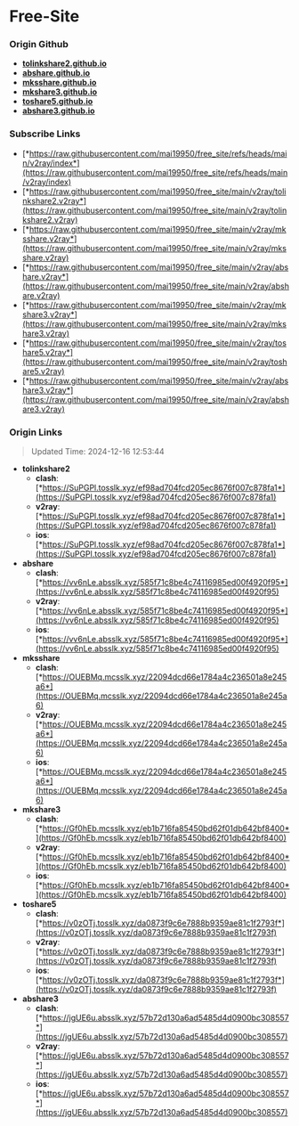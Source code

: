 # Free-Site

### Origin Github

- [**tolinkshare2.github.io**](https://github.com/tolinkshare2/tolinkshare2.github.io)
- [**abshare.github.io**](https://github.com/abshare/abshare.github.io)
- [**mksshare.github.io**](https://github.com/mksshare/mksshare.github.io)
- [**mkshare3.github.io**](https://github.com/mkshare3/mkshare3.github.io)
- [**toshare5.github.io**](https://github.com/toshare5/toshare5.github.io)
- [**abshare3.github.io**](https://github.com/abshare3/abshare3.github.io)

### Subscribe Links

- [*https://raw.githubusercontent.com/mai19950/free_site/refs/heads/main/v2ray/index*](https://raw.githubusercontent.com/mai19950/free_site/refs/heads/main/v2ray/index)
- [*https://raw.githubusercontent.com/mai19950/free_site/main/v2ray/tolinkshare2.v2ray*](https://raw.githubusercontent.com/mai19950/free_site/main/v2ray/tolinkshare2.v2ray)
- [*https://raw.githubusercontent.com/mai19950/free_site/main/v2ray/mksshare.v2ray*](https://raw.githubusercontent.com/mai19950/free_site/main/v2ray/mksshare.v2ray)
- [*https://raw.githubusercontent.com/mai19950/free_site/main/v2ray/abshare.v2ray*](https://raw.githubusercontent.com/mai19950/free_site/main/v2ray/abshare.v2ray)
- [*https://raw.githubusercontent.com/mai19950/free_site/main/v2ray/mkshare3.v2ray*](https://raw.githubusercontent.com/mai19950/free_site/main/v2ray/mkshare3.v2ray)
- [*https://raw.githubusercontent.com/mai19950/free_site/main/v2ray/toshare5.v2ray*](https://raw.githubusercontent.com/mai19950/free_site/main/v2ray/toshare5.v2ray)
- [*https://raw.githubusercontent.com/mai19950/free_site/main/v2ray/abshare3.v2ray*](https://raw.githubusercontent.com/mai19950/free_site/main/v2ray/abshare3.v2ray)

### Origin Links

> Updated Time: 2024-12-16 12:53:44

- **tolinkshare2**
  - **clash**: [*https://SuPGPl.tosslk.xyz/ef98ad704fcd205ec8676f007c878fa1*](https://SuPGPl.tosslk.xyz/ef98ad704fcd205ec8676f007c878fa1)
  - **v2ray**: [*https://SuPGPl.tosslk.xyz/ef98ad704fcd205ec8676f007c878fa1*](https://SuPGPl.tosslk.xyz/ef98ad704fcd205ec8676f007c878fa1)
  - **ios**: [*https://SuPGPl.tosslk.xyz/ef98ad704fcd205ec8676f007c878fa1*](https://SuPGPl.tosslk.xyz/ef98ad704fcd205ec8676f007c878fa1)
- **abshare**
  - **clash**: [*https://vv6nLe.absslk.xyz/585f71c8be4c74116985ed00f4920f95*](https://vv6nLe.absslk.xyz/585f71c8be4c74116985ed00f4920f95)
  - **v2ray**: [*https://vv6nLe.absslk.xyz/585f71c8be4c74116985ed00f4920f95*](https://vv6nLe.absslk.xyz/585f71c8be4c74116985ed00f4920f95)
  - **ios**: [*https://vv6nLe.absslk.xyz/585f71c8be4c74116985ed00f4920f95*](https://vv6nLe.absslk.xyz/585f71c8be4c74116985ed00f4920f95)
- **mksshare**
  - **clash**: [*https://OUEBMq.mcsslk.xyz/22094dcd66e1784a4c236501a8e245a6*](https://OUEBMq.mcsslk.xyz/22094dcd66e1784a4c236501a8e245a6)
  - **v2ray**: [*https://OUEBMq.mcsslk.xyz/22094dcd66e1784a4c236501a8e245a6*](https://OUEBMq.mcsslk.xyz/22094dcd66e1784a4c236501a8e245a6)
  - **ios**: [*https://OUEBMq.mcsslk.xyz/22094dcd66e1784a4c236501a8e245a6*](https://OUEBMq.mcsslk.xyz/22094dcd66e1784a4c236501a8e245a6)
- **mkshare3**
  - **clash**: [*https://Gf0hEb.mcsslk.xyz/eb1b716fa85450bd62f01db642bf8400*](https://Gf0hEb.mcsslk.xyz/eb1b716fa85450bd62f01db642bf8400)
  - **v2ray**: [*https://Gf0hEb.mcsslk.xyz/eb1b716fa85450bd62f01db642bf8400*](https://Gf0hEb.mcsslk.xyz/eb1b716fa85450bd62f01db642bf8400)
  - **ios**: [*https://Gf0hEb.mcsslk.xyz/eb1b716fa85450bd62f01db642bf8400*](https://Gf0hEb.mcsslk.xyz/eb1b716fa85450bd62f01db642bf8400)
- **toshare5**
  - **clash**: [*https://v0zOTj.tosslk.xyz/da0873f9c6e7888b9359ae81c1f2793f*](https://v0zOTj.tosslk.xyz/da0873f9c6e7888b9359ae81c1f2793f)
  - **v2ray**: [*https://v0zOTj.tosslk.xyz/da0873f9c6e7888b9359ae81c1f2793f*](https://v0zOTj.tosslk.xyz/da0873f9c6e7888b9359ae81c1f2793f)
  - **ios**: [*https://v0zOTj.tosslk.xyz/da0873f9c6e7888b9359ae81c1f2793f*](https://v0zOTj.tosslk.xyz/da0873f9c6e7888b9359ae81c1f2793f)
- **abshare3**
  - **clash**: [*https://jgUE6u.absslk.xyz/57b72d130a6ad5485d4d0900bc308557*](https://jgUE6u.absslk.xyz/57b72d130a6ad5485d4d0900bc308557)
  - **v2ray**: [*https://jgUE6u.absslk.xyz/57b72d130a6ad5485d4d0900bc308557*](https://jgUE6u.absslk.xyz/57b72d130a6ad5485d4d0900bc308557)
  - **ios**: [*https://jgUE6u.absslk.xyz/57b72d130a6ad5485d4d0900bc308557*](https://jgUE6u.absslk.xyz/57b72d130a6ad5485d4d0900bc308557)
